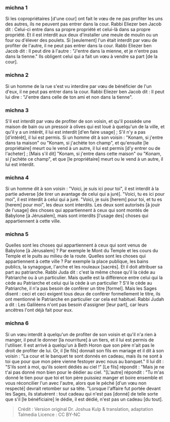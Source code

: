 
### michna 1
Si les copropriétaires [d'une cour] ont fait le vœu de ne pas profiter les uns des autres, ils ne peuvent pas entrer dans la cour. Rabbi Eliezer ben Jacob dit :  Celui-ci entre dans sa propre propriété et celui-là dans sa propre propriété. Et il est interdit aux deux d'installer une meule de moulin ou un four ou d'élever des poulets. Si [seulement] l'un était interdit par vœu de profiter de l'autre, il ne peut pas entrer dans la cour. Rabbi Eliezer ben Jacob dit : Il peut dire à l'autre : "J'entre dans la mienne, et je n'entre pas dans la tienne." Ils obligent celui qui a fait un vœu à vendre sa part [de la cour].

### michna 2
Si un homme de la rue s'est vu interdire par vœu de bénéficier de l'un d'eux, il ne peut pas entrer dans la cour. Rabbi Eliezer ben Jacob dit : Il peut lui dire : "J'entre dans celle de ton ami et non dans la tienne".

### michna 3
S'il est interdit par vœu de profiter de son voisin, et qu'il possède une maison de bain ou un pressoir à olives qui est loué à quelqu'un de la ville, et qu'il y a un intérêt, il lui est interdit [d'en faire usage] ; S'il n'y a pas [d'intérêt], il lui est permis. Si un homme dit à son voisin : "Konam, si j'entre dans ta maison" ou "Konam, si j'achète ton champ", et qu'ensuite [le propriétaire] meurt ou le vend à un autre, il lui est permis [d'y entrer ou de l'acheter] ; [Mais s'il dit] "Konam, si j'entre dans cette maison" ou "Konam, si j'achète ce champ", et que [le propriétaire] meurt ou le vend à un autre, il lui est interdit.

### michna 4
Si un homme dit à son voisin : "Voici, je suis ici pour toi", il est interdit à la partie adverse [de tirer un avantage de celui qui a juré]. "Voici, tu es ici pour moi", il est interdit à celui qui a juré. "Voici, je suis [herem] pour toi, et tu es [herem] pour moi", les deux sont interdits. Les deux sont autorisés [à jouir de l'usage] des choses qui appartiennent à ceux qui sont montés de Babylone [à Jérusalem], mais sont interdits [l'usage des] choses qui appartiennent à cette ville.

### michna 5
Quelles sont les choses qui appartiennent à ceux qui sont venus de Babylone [à Jérusalem] ? Par exemple le Mont du Temple et les cours du Temple et le puits au milieu de la route. Quelles sont les choses qui appartiennent à cette ville ? Par exemple la place publique, les bains publics, la synagogue, l'arche et les rouleaux [sacrés]. Et il doit attribuer sa part au patriarche. Rabbi Juda dit : c'est la même chose qu'il la cède au Patriarche ou à un particulier. Mais quelle est la différence entre celui qui la cède au Patriarche et celui qui la cède à un particulier ? S'il le cède au Patriarche, il n'a pas besoin de conférer un titre [formel]. Mais les Sages disent : ceci et ceci exigent tous deux de conférer formellement le titre, ils ont mentionné le Patriarche en particulier car cela est habituel. Rabbi Judah a dit : Les Galiléens n'ont pas besoin d'assigner [leur part], car leurs ancêtres l'ont déjà fait pour eux.

### michna 6
Si un vœu interdit à quelqu'un de profiter de son voisin et qu'il n'a rien à manger, il peut le donner [la nourriture] à un tiers, et il lui est permis de l'utiliser. Il est arrivé à quelqu'un à Beth Horon que son père n'ait pas le droit de profiter de lui. Or, il [le fils] donnait son fils en mariage et il dit à son voisin : "La cour et le banquet te sont donnés en cadeau, mais ils ne sont à toi que pour que mon père vienne festoyer avec nous au banquet." Il lui dit : "S'ils sont à moi, qu'ils soient dédiés au ciel !" [Le fils] répondit : "Mais je ne t'ai pas donné mon bien pour le dédier au ciel. "[L'autre] répondit : "Tu m'as donné le tien pour que toi et ton père puissiez manger et boire ensemble et vous réconcilier l'un avec l'autre, alors que le péché [d'un vœu non respecté] devrait retomber sur sa tête. "Lorsque l'affaire fut portée devant les Sages, ils statuèrent : tout cadeau qui n'est pas [donné] de telle sorte que s'il [le bénéficiaire] le dédie, il est dédié, n'est pas un cadeau [du tout].

>Crédit : Version original Dr. Joshua Kulp & translation, adaptation Talmedia
>Licence : CC BY-NC